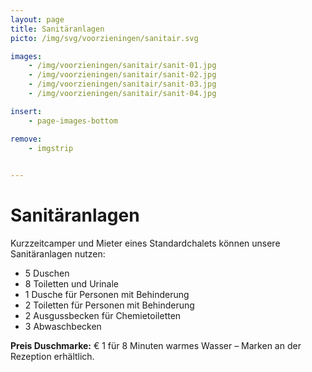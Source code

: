 ```yaml
---
layout: page
title: Sanitäranlagen
picto: /img/svg/voorzieningen/sanitair.svg

images:
    - /img/voorzieningen/sanitair/sanit-01.jpg
    - /img/voorzieningen/sanitair/sanit-02.jpg
    - /img/voorzieningen/sanitair/sanit-03.jpg
    - /img/voorzieningen/sanitair/sanit-04.jpg

insert:
    - page-images-bottom

remove:
    - imgstrip
    

---
```


# Sanitäranlagen  

Kurzzeitcamper und Mieter eines Standardchalets können unsere Sanitäranlagen nutzen:

* 5 Duschen
* 8 Toiletten und Urinale
* 1 Dusche für Personen mit Behinderung
* 2 Toiletten für Personen mit Behinderung
* 2 Ausgussbecken für Chemietoiletten
* 3 Abwaschbecken

**Preis Duschmarke:** € 1 für 8 Minuten warmes Wasser – Marken an der Rezeption erhältlich.
